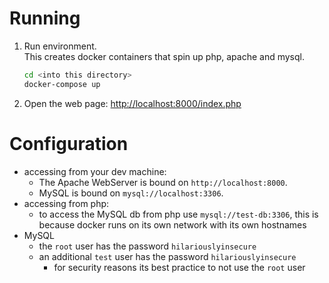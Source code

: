 
# Running

1. Run environment.  
    This creates docker containers that spin up php, apache and mysql.
    ```bash
    cd <into this directory>
    docker-compose up
    ```
2. Open the web page: [http://localhost:8000/index.php](http://localhost:8000)

# Configuration

* accessing from your dev machine:
    * The Apache WebServer is bound on `http://localhost:8000`.
    * MySQL is bound on `mysql://localhost:3306`.
* accessing from php:
    * to access the MySQL db from php use `mysql://test-db:3306`,
        this is because docker runs on its own network with its own hostnames
* MySQL
    * the `root` user has the password `hilariouslyinsecure`
    * an additional `test` user has the password `hilariouslyinsecure`
        * for security reasons its best practice to not use the `root` user
 
        